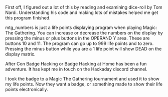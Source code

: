 First off, I figured out a lot of this by reading and examining
dice-roll by Tom Nardi. Understanding his code and making lots
of mistakes helped me get this program finished.

mtg_numbers is just a life points displaying program when playing
Magic: The Gathering.  You can increase or decrease the numbers
on the display by pressing the minus or plus buttons in the
OPERAND Y area. These are buttons 10 and 11. The program can go
up to 999 life points and to zero. Pressing the minus button
while you are a 1 life point will show DEAD on the display matrix.

After Con Badge Hacking or Badge Hacking at Home has been a fun
adventure. It has kept me in touch on the Hackaday discord
channel.

I took the badge to a Magic The Gathering tournament and used it
to show my life points. Now they want a badge, or something made
to show their life points electronically.
